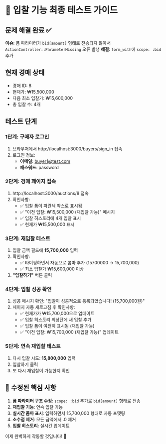 # 🎯 입찰 기능 최종 테스트 가이드

## 문제 해결 완료 ✅
**이슈**: 폼 파라미터가 `bid[amount]` 형태로 전송되지 않아서 `ActionController::ParameterMissing` 오류 발생
**해결**: `form_with`에 `scope: :bid` 추가

## 현재 경매 상태
- 경매 ID: 8
- 현재가: ₩15,500,000
- 다음 최소 입찰가: ₩15,600,000
- 총 입찰 수: 4개

## 테스트 단계

### 1단계: 구매자 로그인
1. 브라우저에서 http://localhost:3000/buyers/sign_in 접속
2. 로그인 정보:
   - **이메일**: buyer1@test.com
   - **패스워드**: password

### 2단계: 경매 페이지 접속
1. http://localhost:3000/auctions/8 접속
2. 확인사항:
   - ✅ 입찰 폼이 파란색 박스로 표시됨
   - ✅ "이전 입찰: ₩15,500,000 (재입찰 가능)" 메시지
   - ✅ 입찰 히스토리에 4개 입찰 표시
   - ✅ 현재가 ₩15,500,000 표시

### 3단계: 재입찰 테스트
1. 입찰 금액 필드에 **15,700,000** 입력
2. 확인사항:
   - ✅ 타이핑하면서 자동으로 콤마 추가 (15700000 → 15,700,000)
   - ✅ 최소 입찰가 ₩15,600,000 이상
3. **"입찰하기"** 버튼 클릭

### 4단계: 입찰 성공 확인
1. 성공 메시지 확인: "입찰이 성공적으로 등록되었습니다! (15,700,000원)"
2. 페이지 자동 새로고침 후 확인사항:
   - ✅ 현재가가 ₩15,700,000으로 업데이트
   - ✅ 입찰 히스토리 최상단에 새 입찰 추가
   - ✅ 입찰 폼이 여전히 표시됨 (재입찰 가능)
   - ✅ "이전 입찰: ₩15,700,000 (재입찰 가능)" 업데이트

### 5단계: 연속 재입찰 테스트
1. 다시 입찰 시도: **15,800,000** 입력
2. 입찰하기 클릭
3. 또 다시 재입찰이 가능한지 확인

## 🔧 수정된 핵심 사항
1. **폼 파라미터 구조 수정**: `scope: :bid` 추가로 `bid[amount]` 형태로 전송
2. **재입찰 기능**: 연속 입찰 가능
3. **실시간 콤마 표시**: 입력하면서 15,700,000 형태로 자동 포맷팅
4. **소수점 제거**: 모든 금액에서 .0 제거
5. **입찰 히스토리**: 실시간 업데이트

이제 완벽하게 작동할 것입니다! 🎉